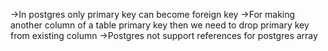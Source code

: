 ->In postgres only primary key can become foreign key 
->For making another column of a table primary key then we need to drop primary key from existing column
->Postgres not support references for postgres array